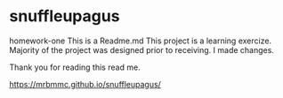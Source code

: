 # snuffleupagus
homework-one
This is a Readme.md
This project is a learning exercize. 
Majority of the project was designed prior to receiving. 
I made changes.

Thank you for reading this read me.

https://mrbmmc.github.io/snuffleupagus/